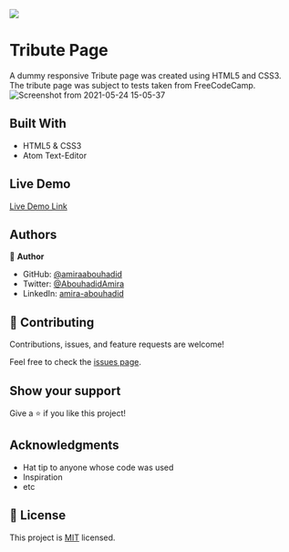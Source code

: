 ![](https://img.shields.io/badge/Microverse-blueviolet)

# Tribute Page 

A dummy responsive Tribute page was created using HTML5 and CSS3. The tribute page was subject to tests taken from FreeCodeCamp.
![Screenshot from 2021-05-24 15-05-37](https://user-images.githubusercontent.com/56790126/119352132-945fe080-bca1-11eb-8d4d-911165b82ae5.png)


## Built With

- HTML5 & CSS3
- Atom Text-Editor

## Live Demo

[Live Demo Link](https://amiraabouhadid.github.io/TributePage/)

## Authors

👤 **Author**

- GitHub: [@amiraabouhadid](https://github.com/amiraabouhadid)
- Twitter: [@AbouhadidAmira](https://twitter.com/AbouhadidAmira)
- LinkedIn: [amira-abouhadid](https://www.linkedin.com/in/amira-abouhadid/)


## 🤝 Contributing

Contributions, issues, and feature requests are welcome!

Feel free to check the [issues page](https://github.com/amiraabouhadid/TributePage/issues).

## Show your support

Give a ⭐️ if you like this project!

## Acknowledgments

- Hat tip to anyone whose code was used
- Inspiration
- etc

## 📝 License

This project is [MIT](https://github.com/git/git-scm.com/blob/master/MIT-LICENSE.txt) licensed.
